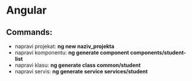 # Angular

## Commands: 
<ul>
<li> napravi projekat: <strong>ng new naziv_projekta</strong> </li>
<li> napravi komponentu: <strong>ng generate component components/student-list</strong> </li>
<li> napravi klasu: <strong>ng generate class common/student</strong> </li>
<li> napravi servis: <strong>ng generate service services/student</strong> </li>
</ul>